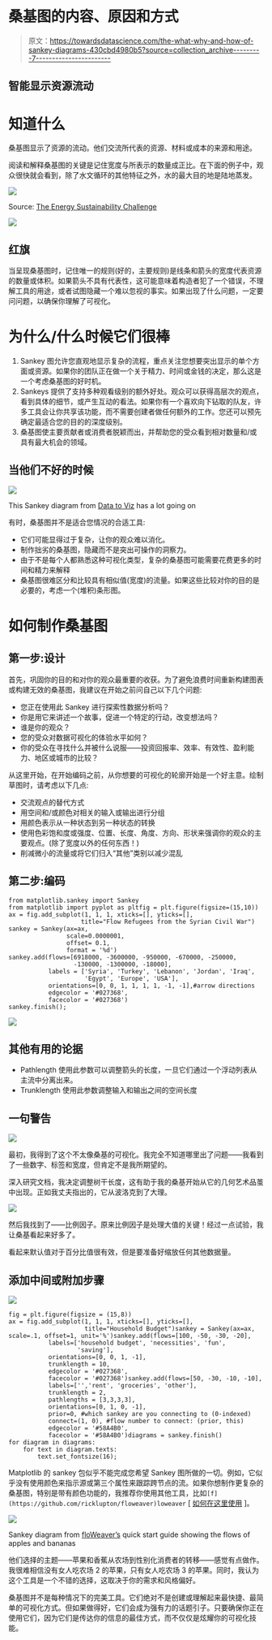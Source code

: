 # 桑基图的内容、原因和方式

> 原文：<https://towardsdatascience.com/the-what-why-and-how-of-sankey-diagrams-430cbd4980b5?source=collection_archive---------7----------------------->

## 智能显示资源流动

# **知道什么**

桑基图显示了资源的流动。他们交流所代表的资源、材料或成本的来源和用途。

阅读和解释桑基图的关键是记住宽度与所表示的数量成正比。在下面的例子中，观众很快就会看到，除了水文循环的其他特征之外，水的最大目的地是陆地蒸发。

![](img/92e415199fb78eaca891c8b3b2a1bc6a.png)

Source: [The Energy Sustainability Challenge](https://www.ourenergypolicy.org/wp-content/uploads/2014/01/BP_ESC_Riosmallpdf.com_.pdf)

![](img/92e7a78b276fe267183aa0180dcb88fb.png)

## 红旗

当呈现桑基图时，记住唯一的规则(好的，主要规则)是线条和箭头的宽度代表资源的数量或体积。如果箭头不具有代表性，这可能意味着构造者犯了一个错误，不理解工具的用途，或者试图隐藏一个难以忽视的事实。如果出现了什么问题，一定要问问题，以确保你理解了可视化。

# 为什么/什么时候它们很棒

1.  Sankey 图允许您直观地显示复杂的流程，重点关注您想要突出显示的单个方面或资源。如果你的团队正在做一个关于精力、时间或金钱的决定，那么这是一个考虑桑基图的好时机。
2.  Sankeys 提供了支持多种观看级别的额外好处。观众可以获得高层次的观点，看到具体的细节，或产生互动的看法。如果你有一个喜欢向下钻取的队友，许多工具会让你共享该功能，而不需要创建者做任何额外的工作。您还可以预先确定最适合您的目的的深度级别。
3.  桑基图使主要贡献者或消费者脱颖而出，并帮助您的受众看到相对数量和/或具有最大机会的领域。

## 当他们不好的时候

![](img/e6ed4d363c2c00cff450de417ed190fd.png)

This Sankey diagram from [Data to Viz](https://www.data-to-viz.com/graph/sankey.html) has a lot going on

有时，桑基图并不是适合您情况的合适工具:

*   它们可能显得过于复杂，让你的观众难以消化。
*   制作拙劣的桑基图，隐藏而不是突出可操作的洞察力。
*   由于不是每个人都熟悉这种可视化类型，复杂的桑基图可能需要花费更多的时间和精力来解释
*   桑基图很难区分和比较具有相似值(宽度)的流量。如果这些比较对你的目的是必要的，考虑一个(堆积)条形图。

# 如何制作桑基图

## 第一步:设计

首先，巩固你的目的和对你的观众最重要的收获。为了避免浪费时间重新构建图表或构建无效的桑基图，我建议在开始之前问自己以下几个问题:

*   您正在使用此 Sankey 进行探索性数据分析吗？
*   你是用它来讲述一个故事，促进一个特定的行动，改变想法吗？
*   谁是你的观众？
*   您的受众对数据可视化的体验水平如何？
*   你的受众在寻找什么并被什么说服——投资回报率、效率、有效性、盈利能力、地区或城市的比较？

从这里开始，在开始编码之前，从你想要的可视化的轮廓开始是一个好主意。绘制草图时，请考虑以下几点:

*   交流观点的替代方式
*   用空间和/或颜色对相关的输入或输出进行分组
*   用颜色表示从一种状态到另一种状态的转换
*   使用色彩饱和度或强度、位置、长度、角度、方向、形状来强调你的观众的主要观点。(除了宽度以外的任何东西！)
*   削减微小的流量或将它们归入“其他”类别以减少混乱

## 第二步:编码

```
from matplotlib.sankey import Sankey
from matplotlib import pyplot as pltfig = plt.figure(figsize=(15,10))
ax = fig.add_subplot(1, 1, 1, xticks=[], yticks=[],
                    title="Flow Refugees from the Syrian Civil War")
sankey = Sankey(ax=ax, 
                scale=0.0000001, 
                offset= 0.1,
                format = '%d')
sankey.add(flows=[6918000, -3600000, -950000, -670000, -250000, 
                  -130000, -1300000, -18000], 
           labels = ['Syria', 'Turkey', 'Lebanon', 'Jordan', 'Iraq', 
                     'Egypt', 'Europe', 'USA'], 
           orientations=[0, 0, 1, 1, 1, 1, -1, -1],#arrow directions
           edgecolor = '#027368',
           facecolor = '#027368')
sankey.finish();
```

![](img/11d843e18328d44e8f56ffb6cd38965e.png)

## 其他有用的论据

*   Pathlength 使用此参数可以调整箭头的长度，一旦它们通过一个浮动列表从主流中分离出来。
*   Trunklength 使用此参数调整输入和输出之间的空间长度

## 一句警告

![](img/1f8b260f9f83aec88c55ea0596cdbd01.png)

最初，我得到了这个不太像桑基的可视化。我完全不知道哪里出了问题——我看到了一些数字、标签和宽度，但肯定不是我所期望的。

深入研究文档，我决定调整树干长度，这有助于我的桑基开始从它的几何艺术品茧中出现。正如我丈夫指出的，它从波洛克到了大理。

![](img/7f7e98b39b4e1e91121080deab48030f.png)

然后我找到了——比例因子。原来比例因子是处理大值的关键！经过一点试验，我让桑基看起来好多了。

看起来默认值对于百分比值很有效，但是要准备好缩放任何其他数据量。

## 添加中间或附加步骤

![](img/66bcc96e3b07110540a88dd2dd189b42.png)

```
fig = plt.figure(figsize = (15,8))
ax = fig.add_subplot(1, 1, 1, xticks=[], yticks=[], 
                     title="Household Budget")sankey = Sankey(ax=ax, scale=.1, offset=1, unit='%')sankey.add(flows=[100, -50, -30, -20],
           labels=['household budget', 'necessities', 'fun', 
                   'saving'],
           orientations=[0, 0, 1, -1],
           trunklength = 10,
           edgecolor = '#027368',
           facecolor = '#027368')sankey.add(flows=[50, -30, -10, -10], 
           labels=['','rent', 'groceries', 'other'],
           trunklength = 2,
           pathlengths = [3,3,3,3],
           orientations=[0, 1, 0, -1], 
           prior=0, #which sankey are you connecting to (0-indexed)
           connect=(1, 0), #flow number to connect: (prior, this)
           edgecolor = '#58A4B0',
           facecolor = '#58A4B0')diagrams = sankey.finish()
for diagram in diagrams:
    for text in diagram.texts:
        text.set_fontsize(16);
```

Matplotlib 的 sankey 包似乎不能完成您希望 Sankey 图所做的一切。例如，它似乎没有使用颜色来指示源或第三个属性来跟踪跨节点的流。如果你想制作更复杂的桑基图，特别是带有颜色功能的，我推荐你使用其他工具，比如`[f](https://github.com/ricklupton/floweaver)loweaver` [ [如何在这里使用](/creating-beautiful-sankey-diagrams-with-floweaver-dc1f02fe76bc?source=friends_link&sk=54c1f2f864d7ee6749964e3d6a8fc0e3) ]。

![](img/096570d28a17dfb37190c3d1151cc8a5.png)

Sankey diagram from [floWeaver’s](https://github.com/ricklupton/floweaver) quick start guide showing the flows of apples and bananas

他们选择的主题——苹果和香蕉从农场到性别化消费者的转移——感觉有点做作。我很难相信没有女人吃农场 2 的苹果，只有女人吃农场 3 的苹果。同时，我认为这个工具是一个不错的选择，这取决于你的需求和风格偏好。

桑基图并不是每种情况下的完美工具。它们绝对不是创建或理解起来最快捷、最简单的可视化方式。但如果做得好，它们会成为强有力的话题引子。只要确保你正在使用它们，因为它们是传达你的信息的最佳方式，而不仅仅是炫耀你的可视化技能。